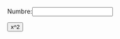 <html>
	<head>
		<script>
			function cuadrado(){
				var num = document.getElementById("n1");
				num.value *= num.value;
				}
		</script>
	</head>
	<body>
		Numbre:<input type="text" id="n1">
		<p><button onclick="cuadrado();">x^2</button></p>
	</body>
<html>

